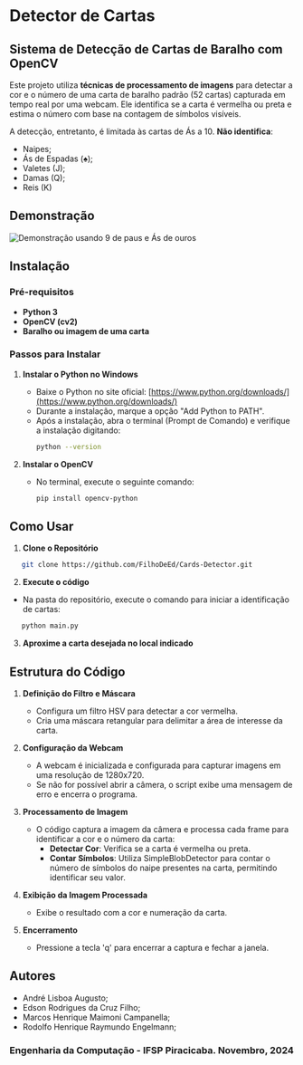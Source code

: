 # Detector de Cartas

## Sistema de Detecção de Cartas de Baralho com OpenCV

Este projeto utiliza **técnicas de processamento de imagens** para detectar a cor e o número de uma carta de baralho padrão (52 cartas) capturada em tempo real por uma webcam. Ele identifica se a carta é vermelha ou preta e estima o número com base na contagem de símbolos visíveis. 

A detecção, entretanto, é limitada às cartas de Ás a 10. **Não identifica**:

- Naipes;
- Ás de Espadas (♠);
- Valetes (J);
- Damas (Q);
- Reis (K)

## Demonstração
![Demonstração usando 9 de paus e Ás de ouros](https://github.com/FilhoDeEd/Cards-Detector/blob/main/assets/demo.gif)

## Instalação

### Pré-requisitos

- **Python 3**
- **OpenCV (cv2)**
- **Baralho ou imagem de uma carta**

### Passos para Instalar

1. **Instalar o Python no Windows**
   - Baixe o Python no site oficial: [https://www.python.org/downloads/](https://www.python.org/downloads/)
   - Durante a instalação, marque a opção "Add Python to PATH".
   - Após a instalação, abra o terminal (Prompt de Comando) e verifique a instalação digitando:
     ```bash
     python --version
     ```

2. **Instalar o OpenCV**
   - No terminal, execute o seguinte comando:
     ```bash
     pip install opencv-python
     ```

## Como Usar

1. **Clone o Repositório**

```bash
   git clone https://github.com/FilhoDeEd/Cards-Detector.git
```

2. **Execute o código**
- Na pasta do repositório, execute o comando para iniciar a identificação de cartas:
```bash
   python main.py
```

3. **Aproxime a carta desejada no local indicado**

## Estrutura do Código

1. **Definição do Filtro e Máscara**
   - Configura um filtro HSV para detectar a cor vermelha.
   - Cria uma máscara retangular para delimitar a área de interesse da carta.

2. **Configuração da Webcam**
   - A webcam é inicializada e configurada para capturar imagens em uma resolução de 1280x720.
   - Se não for possível abrir a câmera, o script exibe uma mensagem de erro e encerra o programa.

3. **Processamento de Imagem**
   - O código captura a imagem da câmera e processa cada frame para identificar a cor e o número da carta:
     - **Detectar Cor**: Verifica se a carta é vermelha ou preta.
     - **Contar Símbolos**: Utiliza SimpleBlobDetector para contar o número de símbolos do naipe presentes na carta, permitindo identificar seu valor.

4. **Exibição da Imagem Processada**
   - Exibe o resultado com a cor e numeração da carta.

5. **Encerramento**
   - Pressione a tecla 'q' para encerrar a captura e fechar a janela.

## Autores
- André Lisboa Augusto; 
- Edson Rodrigues da Cruz Filho;
- Marcos Henrique Maimoni Campanella;
- Rodolfo Henrique Raymundo Engelmann;

### Engenharia da Computação - IFSP Piracicaba. Novembro, 2024